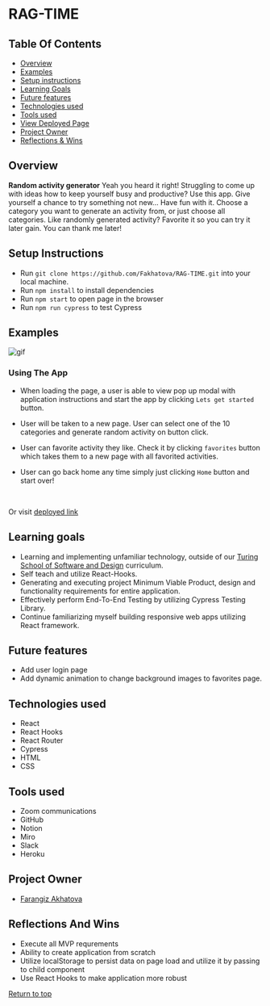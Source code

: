 # **RAG-TIME**

## Table Of Contents
+ [Overview](#overview)
+ [Examples](#examples)
+ [Setup instructions](#setup-instructions)
+ [Learning Goals](#learning-goals)
+ [Future features](#future-features)
+ [Technologies used](#technologies-used)
+ [Tools used](#tools-used)
+ [View Deployed Page](#view-deployed-page)
+ [Project Owner](#project-owner)
+ [Reflections & Wins](#reflections-and-wins)

## Overview
**Random activity generator**
Yeah you heard it right!
Struggling to come up with ideas how to keep yourself busy and productive? Use this app. Give yourself a chance to try something not new... Have fun with it. Choose a category you want to generate an activity from, or just choose all categories. Like randomly generated activity? Favorite it so you can try it later gain. You can thank me later!

## Setup Instructions
  + Run `git clone https://github.com/Fakhatova/RAG-TIME.git` into your local machine.
  + Run `npm install` to install dependencies 
  + Run `npm start` to open page in the browser
  + Run `npm run cypress` to test Cypress
  
## Examples

![gif](/src/Assets/recording.gif)

### Using The App
 + When loading the page, a user is able to view pop up modal with application instructions and start the app by clicking `Lets get started` button.

 + User will be taken to a new page. User can select one of the 10 categories and generate random activity on button click.

 + User can favorite activity they like. Check it by clicking `favorites` button which takes them to a new page with all favorited activities.

 + User can go back home any time simply just clicking `Home` button and start over!
  <br>
 
   Or visit [deployed link](https://rag-time.herokuapp.com/)

## Learning goals
  + Learning and implementing unfamiliar technology, outside of our [Turing School of Software and Design](turing.edu) curriculum.
  + Self teach and utilize React-Hooks.
  + Generating and executing project Minimum Viable Product, design and functionality requirements for entire application.
  + Effectively perform End-To-End Testing by utilizing Cypress Testing Library.
  + Continue familiarizing myself building responsive web apps utilizing React framework.

## Future features
  + Add user login page
  + Add dynamic animation to change background images to favorites page.

## Technologies used
  + React 
  + React Hooks 
  + React Router
  + Cypress
  + HTML
  + CSS
  
## Tools used
  + Zoom communications
  + GitHub 
  + Notion 
  + Miro 
  + Slack 
  + Heroku

## Project Owner
  + [Farangiz Akhatova](https://github.com/Fakhatova)
  
## Reflections And Wins
  
  * Execute all MVP requrements
  * Ability to create application from scratch
  * Utilize localStorage to persist data on page load and utilize it by passing to child component
  * Use React Hooks to make application more robust 
  

  [Return to top](#rag-time)

